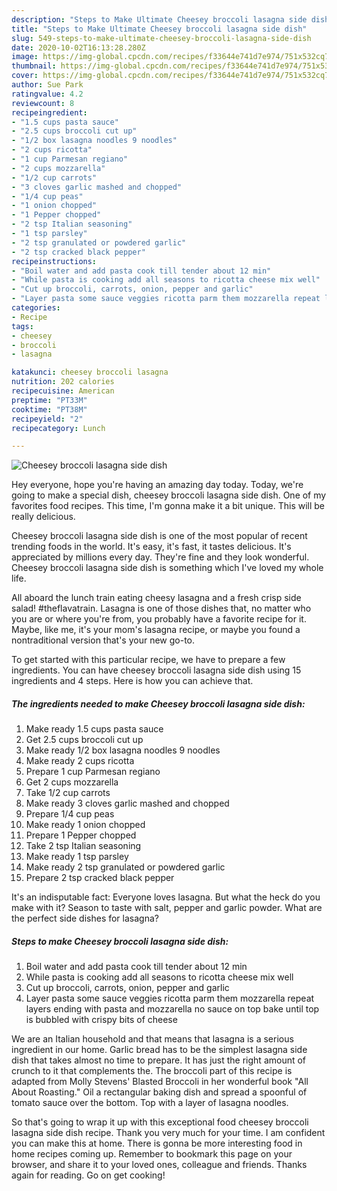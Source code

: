 ```yaml
---
description: "Steps to Make Ultimate Cheesey broccoli lasagna side dish"
title: "Steps to Make Ultimate Cheesey broccoli lasagna side dish"
slug: 549-steps-to-make-ultimate-cheesey-broccoli-lasagna-side-dish
date: 2020-10-02T16:13:28.280Z
image: https://img-global.cpcdn.com/recipes/f33644e741d7e974/751x532cq70/cheesey-broccoli-lasagna-side-dish-recipe-main-photo.jpg
thumbnail: https://img-global.cpcdn.com/recipes/f33644e741d7e974/751x532cq70/cheesey-broccoli-lasagna-side-dish-recipe-main-photo.jpg
cover: https://img-global.cpcdn.com/recipes/f33644e741d7e974/751x532cq70/cheesey-broccoli-lasagna-side-dish-recipe-main-photo.jpg
author: Sue Park
ratingvalue: 4.2
reviewcount: 8
recipeingredient:
- "1.5 cups pasta sauce"
- "2.5 cups broccoli cut up"
- "1/2 box lasagna noodles 9 noodles"
- "2 cups ricotta"
- "1 cup Parmesan regiano"
- "2 cups mozzarella"
- "1/2 cup carrots"
- "3 cloves garlic mashed and chopped"
- "1/4 cup peas"
- "1 onion chopped"
- "1 Pepper chopped"
- "2 tsp Italian seasoning"
- "1 tsp parsley"
- "2 tsp granulated or powdered garlic"
- "2 tsp cracked black pepper"
recipeinstructions:
- "Boil water and add pasta cook till tender about 12 min"
- "While pasta is cooking add all seasons to ricotta cheese mix well"
- "Cut up broccoli, carrots, onion, pepper and garlic"
- "Layer pasta some sauce veggies ricotta parm them mozzarella repeat layers ending with pasta and mozzarella no sauce on top bake until top is bubbled with crispy bits of cheese"
categories:
- Recipe
tags:
- cheesey
- broccoli
- lasagna

katakunci: cheesey broccoli lasagna 
nutrition: 202 calories
recipecuisine: American
preptime: "PT33M"
cooktime: "PT38M"
recipeyield: "2"
recipecategory: Lunch

---
```



![Cheesey broccoli lasagna side dish](https://img-global.cpcdn.com/recipes/f33644e741d7e974/751x532cq70/cheesey-broccoli-lasagna-side-dish-recipe-main-photo.jpg)

Hey everyone, hope you're having an amazing day today. Today, we're going to make a special dish, cheesey broccoli lasagna side dish. One of my favorites food recipes. This time, I'm gonna make it a bit unique. This will be really delicious.

Cheesey broccoli lasagna side dish is one of the most popular of recent trending foods in the world. It's easy, it's fast, it tastes delicious. It's appreciated by millions every day. They're fine and they look wonderful. Cheesey broccoli lasagna side dish is something which I've loved my whole life.

All aboard the lunch train eating cheesy lasagna and a fresh crisp side salad! #theflavatrain. Lasagna is one of those dishes that, no matter who you are or where you&#39;re from, you probably have a favorite recipe for it. Maybe, like me, it&#39;s your mom&#39;s lasagna recipe, or maybe you found a nontraditional version that&#39;s your new go-to.


To get started with this particular recipe, we have to prepare a few ingredients. You can have cheesey broccoli lasagna side dish using 15 ingredients and 4 steps. Here is how you can achieve that.

<!--inarticleads1-->

##### The ingredients needed to make Cheesey broccoli lasagna side dish:

1. Make ready 1.5 cups pasta sauce
1. Get 2.5 cups broccoli cut up
1. Make ready 1/2 box lasagna noodles 9 noodles
1. Make ready 2 cups ricotta
1. Prepare 1 cup Parmesan regiano
1. Get 2 cups mozzarella
1. Take 1/2 cup carrots
1. Make ready 3 cloves garlic mashed and chopped
1. Prepare 1/4 cup peas
1. Make ready 1 onion chopped
1. Prepare 1 Pepper chopped
1. Take 2 tsp Italian seasoning
1. Make ready 1 tsp parsley
1. Make ready 2 tsp granulated or powdered garlic
1. Prepare 2 tsp cracked black pepper


It&#39;s an indisputable fact: Everyone loves lasagna. But what the heck do you make with it? Season to taste with salt, pepper and garlic powder. What are the perfect side dishes for lasagna? 

<!--inarticleads2-->

##### Steps to make Cheesey broccoli lasagna side dish:

1. Boil water and add pasta cook till tender about 12 min
1. While pasta is cooking add all seasons to ricotta cheese mix well
1. Cut up broccoli, carrots, onion, pepper and garlic
1. Layer pasta some sauce veggies ricotta parm them mozzarella repeat layers ending with pasta and mozzarella no sauce on top bake until top is bubbled with crispy bits of cheese


We are an Italian household and that means that lasagna is a serious ingredient in our home. Garlic bread has to be the simplest lasagna side dish that takes almost no time to prepare. It has just the right amount of crunch to it that complements the. The broccoli part of this recipe is adapted from Molly Stevens&#39; Blasted Broccoli in her wonderful book &#34;All About Roasting.&#34; Oil a rectangular baking dish and spread a spoonful of tomato sauce over the bottom. Top with a layer of lasagna noodles. 

So that's going to wrap it up with this exceptional food cheesey broccoli lasagna side dish recipe. Thank you very much for your time. I am confident you can make this at home. There is gonna be more interesting food in home recipes coming up. Remember to bookmark this page on your browser, and share it to your loved ones, colleague and friends. Thanks again for reading. Go on get cooking!
